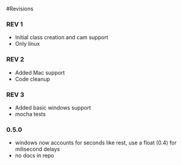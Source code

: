 #Revisions

### REV 1
* Initial class creation and cam support
* Only linux

### REV 2
* Added Mac support
* Code cleanup

### REV 3
* Added basic windows support
* mocha tests

### 0.5.0
* windows now accounts for seconds like rest, use a float (0.4) for milisecond delays
* no docs in repo
